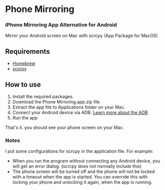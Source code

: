 # Phone Mirroring
### iPhone Mirroring App Alternative for Android
Mirror your Android screen on Mac with scrcpy (App Package for MacOS)

## Requirements
- [Homebrew](https://brew.sh/)
- [scrcpy](https://formulae.brew.sh/formula/scrcpy)

## How to use
1. Install the required packages.
2. Download the Phone Mirroring.app.zip file
3. Extract the app file to Applications folder on your Mac.
4. Connect your Android device via ADB. [Learn more about the ADB](https://developer.android.com/tools/adb)
5. Run the app

That's it. you should see your phone screen on your Mac.

### Notes
I put some configurations for scrcpy in the application file. For example:
- When you run the program without connecting any Android device, you will get an error dialog. (scrcpy does not normally include this)
- The phone screen will be turned off and the phone will not be locked with a timeout when the app is started. You can override this with locking your phone and unlocking it again, when the app is running.
